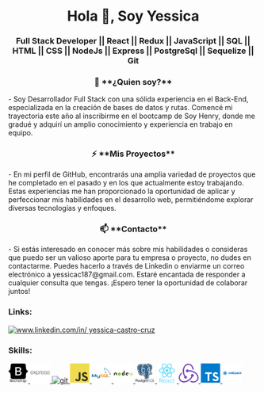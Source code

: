 <h1 align="center">Hola 👋, Soy Yessica</h1>
<h3 align="center">Full Stack Developer || React || Redux || JavaScript || SQL || HTML || CSS || NodeJs || Express || PostgreSql || Sequelize || Git</h3>

<h3 align="center"> 🔭 **¿Quien soy?** </h3>
- Soy Desarrollador Full Stack con una sólida experiencia en el Back-End, especializada en la creación de bases de datos y rutas. Comencé mi trayectoria este año al inscribirme en el bootcamp de Soy Henry, donde me gradué y adquirí un amplio conocimiento y experiencia en trabajo en equipo.

<h3 align="center"> ⚡ **Mis Proyectos** </h3>
-  En mi perfil de GitHub, encontrarás una amplia variedad de proyectos que he completado en el pasado y en los que actualmente estoy trabajando. Estas experiencias me han proporcionado la oportunidad de aplicar y perfeccionar mis habilidades en el desarrollo web, permitiéndome explorar diversas tecnologías y enfoques.

<h3 align="center">📫 **Contacto** </h3>
-  Si estás interesado en conocer más sobre mis habilidades o consideras que puedo ser un valioso aporte para tu empresa o proyecto, no dudes en contactarme. Puedes hacerlo a través de Linkedin o enviarme un correo electrónico a yessicac187@gmail.com. Estaré encantada de responder a cualquier consulta que tengas. ¡Espero tener la oportunidad de colaborar juntos!

<h3 align="left">Links:</h3>
<p align="left">
<a href="https://linkedin.com/in/www.linkedin.com/in/ yessica-castro-cruz" target="blank"><img align="center" src="https://raw.githubusercontent.com/rahuldkjain/github-profile-readme-generator/master/src/images/icons/Social/linked-in-alt.svg" alt="www.linkedin.com/in/ yessica-castro-cruz" height="30" width="40" /></a>
</p>

<h3 align="left">Skills:</h3>
<p align="left"> <a href="https://getbootstrap.com" target="_blank" rel="noreferrer"> <img src="https://raw.githubusercontent.com/devicons/devicon/master/icons/bootstrap/bootstrap-plain-wordmark.svg" alt="bootstrap" width="40" height="40"/> </a> <a href="https://expressjs.com" target="_blank" rel="noreferrer"> <img src="https://raw.githubusercontent.com/devicons/devicon/master/icons/express/express-original-wordmark.svg" alt="express" width="40" height="40"/> </a> <a href="https://git-scm.com/" target="_blank" rel="noreferrer"> <img src="https://www.vectorlogo.zone/logos/git-scm/git-scm-icon.svg" alt="git" width="40" height="40"/> </a> <a href="https://developer.mozilla.org/en-US/docs/Web/JavaScript" target="_blank" rel="noreferrer"> <img src="https://raw.githubusercontent.com/devicons/devicon/master/icons/javascript/javascript-original.svg" alt="javascript" width="40" height="40"/> </a> <a href="https://www.mysql.com/" target="_blank" rel="noreferrer"> <img src="https://raw.githubusercontent.com/devicons/devicon/master/icons/mysql/mysql-original-wordmark.svg" alt="mysql" width="40" height="40"/> </a> <a href="https://nodejs.org" target="_blank" rel="noreferrer"> <img src="https://raw.githubusercontent.com/devicons/devicon/master/icons/nodejs/nodejs-original-wordmark.svg" alt="nodejs" width="40" height="40"/> </a> <a href="https://www.postgresql.org" target="_blank" rel="noreferrer"> <img src="https://raw.githubusercontent.com/devicons/devicon/master/icons/postgresql/postgresql-original-wordmark.svg" alt="postgresql" width="40" height="40"/> </a> <a href="https://reactjs.org/" target="_blank" rel="noreferrer"> <img src="https://raw.githubusercontent.com/devicons/devicon/master/icons/react/react-original-wordmark.svg" alt="react" width="40" height="40"/> </a> <a href="https://redux.js.org" target="_blank" rel="noreferrer"> <img src="https://raw.githubusercontent.com/devicons/devicon/master/icons/redux/redux-original.svg" alt="redux" width="40" height="40"/> </a> <a href="https://www.typescriptlang.org/" target="_blank" rel="noreferrer"> <img src="https://raw.githubusercontent.com/devicons/devicon/master/icons/typescript/typescript-original.svg" alt="typescript" width="40" height="40"/> </a> <a href="https://webpack.js.org" target="_blank" rel="noreferrer"> <img src="https://raw.githubusercontent.com/devicons/devicon/d00d0969292a6569d45b06d3f350f463a0107b0d/icons/webpack/webpack-original-wordmark.svg" alt="webpack" width="40" height="40"/> </a> </p>
